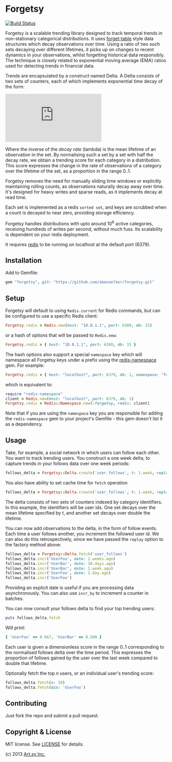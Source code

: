 Forgetsy
=======
[![Build Status](https://secure.travis-ci.org/abevoelker/forgetsy.png)](http://travis-ci.org/abevoelker/forgetsy)

Forgetsy is a scalable trending library designed to track temporal trends in non-stationary categorical distributions. It uses [forget-table](https://github.com/bitly/forgettable/) style data structures which decay observations over time. Using a ratio of two such sets decaying over different lifetimes, it picks up on changes to recent dynamics in your observations, whilst forgetting historical data responsibly. The technique is closely related to exponential moving average (EMA) ratios used for detecting trends in financial data.

Trends are encapsulated by a construct named Delta. A Delta consists of two sets of counters, each of which implements exponential time decay of the form:

![equation](http://latex.codecogs.com/gif.latex?X_t_1%3DX_t_0%5Ctimes%7Be%5E%7B-%5Clambda%5Ctimes%7Bt%7D%7D%7D)

Where the inverse of the _decay rate_ (lambda) is the mean lifetime of an observation in the set. By normalising such a set by a set with half the decay rate, we obtain a trending score for each category in a distribution. This score expresses the change in the rate of observations of a category over the lifetime of the set, as a proportion in the range 0..1.

Forgetsy removes the need for manually sliding time windows or explicitly maintaining rolling counts, as observations naturally decay away over time. It's designed for heavy writes and sparse reads, as it implements decay at read time.

Each set is implemented as a redis `sorted set`, and keys are scrubbed when a count is decayed to near zero, providing storage efficiency.

Forgetsy handles distributions with upto around 10<sup>6</sup> active categories, receiving hundreds of writes per second, without much fuss. Its scalability is dependent on your redis deployment.

It requires [redis](https://github.com/antirez/redis) to be running on localhost at the default port (6379).

## Installation

Add to Gemfile:

```ruby
gem "forgetsy", git: "https://github.com/abevoelker/forgetsy.git"
```

## Setup

Forgetsy will default to using `Redis.current` for Redis commands, but can be
configured to use a specific Redis client:

```ruby
Forgetsy.redis = Redis.new(host: "10.0.1.1", port: 6380, db: 15)
```

or a hash of options that will be passed to `Redis.new`:

```ruby
Forgetsy.redis = { host: "10.0.1.1", port: 6380, db: 15 }
```

The hash options also support a special `namespace` key which will namespace all
Forgetsy keys under a prefix using the [redis-namespace][] gem. For example:

```ruby
Forgetsy.redis = { host: "localhost", port: 6379, db: 1, namespace: "forgetsy" }
```

which is equivalent to:

```ruby
require "redis-namespace"
client = Redis.new(host: "localhost", port: 6379, db: 1)
Forgetsy.redis = Redis::Namespace.new(:forgetsy, redis: client)
```

Note that if you are using the `namespace` key you are responsible for adding
the `redis-namespace` gem to your project's Gemfile - this gem doesn't
list it as a dependency.

Usage
-----

Take, for example, a social network in which users can follow each other. You want to track trending users. You construct a one week delta, to capture trends in your follows data over one week periods:
```ruby
follows_delta = Forgetsy::Delta.create('user_follows', t: 1.week, replay: true)
```

You also have ability to set cache time for `fetch` operation
```ruby
follows_delta = Forgetsy::Delta.create('user_follows', t: 1.week, replay: true, cache: 1.day)
```

The delta consists of two sets of counters indexed by category identifiers. In this example, the identifiers will be user ids. One set decays over the mean lifetime specified by _t_, and another set decays over double the lifetime.

You can now add observations to the delta, in the form of follow events. Each time a user follows another, you increment the followed user id. We can also do this retrospectively, since we have passed the `replay` option to the factory method above:
```ruby
follows_delta = Forgetsy::Delta.fetch('user_follows')
follows_delta.incr('UserFoo', date: 2.weeks.ago)
follows_delta.incr('UserBar', date: 10.days.ago)
follows_delta.incr('UserBar', date: 1.week.ago)
follows_delta.incr('UserFoo', date: 1.day.ago)
follows_delta.incr('UserFoo')
```
Providing an explicit date is useful if you are processing data asynchronously. You can also use `incr_by` to increment a counter in batches.

You can now consult your follows delta to find your top trending users:
```ruby
puts follows_delta.fetch
```
Will print:
```ruby
{ 'UserFoo' => 0.667, 'UserBar' => 0.500 }
```
Each user is given a dimensionless score in the range 0..1 corresponding to the normalised follows delta over the time period. This expresses the proportion of follows gained by the user over the last week compared to double that lifetime.

Optionally fetch the top _n_ users, or an individual user's trending score:
```ruby
follows_delta.fetch(n: 20)
follows_delta.fetch(bin: 'UserFoo')
```
Contributing
------------

Just fork the repo and submit a pull request.

Copyright & License
-------------------
MIT license. See [LICENSE](LICENSE) for details.

(c) 2013 [Art.sy Inc.](http://artsy.github.com)

[redis-namespace]: https://github.com/resque/redis-namespace
